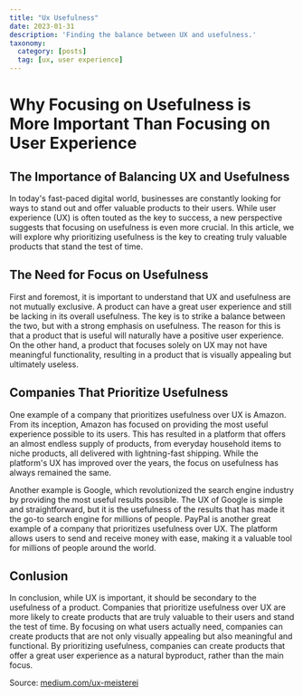 ```yaml
---
title: "Ux Usefulness"
date: 2023-01-31
description: 'Finding the balance between UX and usefulness.'
taxonomy:
  category: [posts]
  tag: [ux, user experience]
---
```


# Why Focusing on Usefulness is More Important Than Focusing on User Experience

## The Importance of Balancing UX and Usefulness

In today's fast-paced digital world, businesses are constantly looking for ways to stand out and offer valuable products to their users. While user experience (UX) is often touted as the key to success, a new perspective suggests that focusing on usefulness is even more crucial. In this article, we will explore why prioritizing usefulness is the key to creating truly valuable products that stand the test of time.

## The Need for Focus on Usefulness

First and foremost, it is important to understand that UX and usefulness are not mutually exclusive. A product can have a great user experience and still be lacking in its overall usefulness. The key is to strike a balance between the two, but with a strong emphasis on usefulness. The reason for this is that a product that is useful will naturally have a positive user experience. On the other hand, a product that focuses solely on UX may not have meaningful functionality, resulting in a product that is visually appealing but ultimately useless.

## Companies That Prioritize Usefulness

One example of a company that prioritizes usefulness over UX is Amazon. From its inception, Amazon has focused on providing the most useful experience possible to its users. This has resulted in a platform that offers an almost endless supply of products, from everyday household items to niche products, all delivered with lightning-fast shipping. While the platform's UX has improved over the years, the focus on usefulness has always remained the same.

Another example is Google, which revolutionized the search engine industry by providing the most useful results possible. The UX of Google is simple and straightforward, but it is the usefulness of the results that has made it the go-to search engine for millions of people. PayPal is another great example of a company that prioritizes usefulness over UX. The platform allows users to send and receive money with ease, making it a valuable tool for millions of people around the world.

## Conlusion

In conclusion, while UX is important, it should be secondary to the usefulness of a product. Companies that prioritize usefulness over UX are more likely to create products that are truly valuable to their users and stand the test of time. By focusing on what users actually need, companies can create products that are not only visually appealing but also meaningful and functional. By prioritizing usefulness, companies can create products that offer a great user experience as a natural byproduct, rather than the main focus.

Source: [medium.com/ux-meisterei]([https://medium.com/ux-meisterei/why-focussing-on-usefulness-is-more-important-than-focusing-on-user-experience-ee89444191a5](https://medium.com/ux-meisterei/why-focussing-on-usefulness-is-more-important-than-focusing-on-user-experience-ee89444191a5))